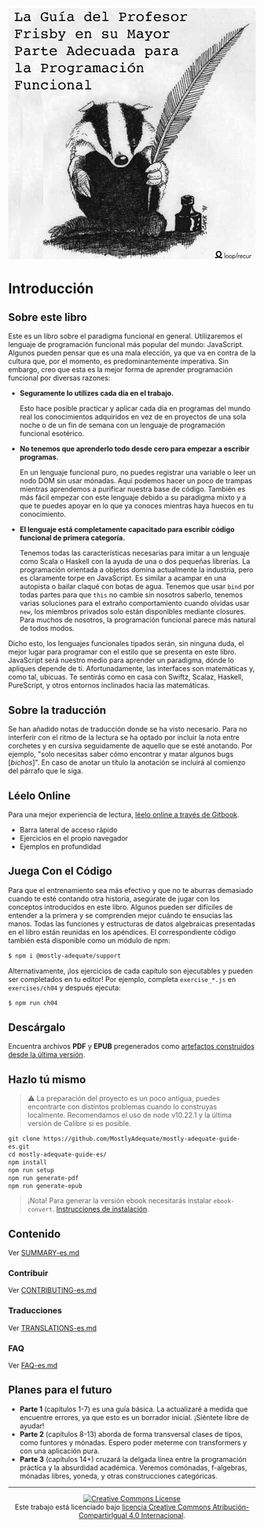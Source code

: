 [![cover](images/cover.png)](SUMMARY.md)

# Introducción

## Sobre este libro

Este es un libro sobre el paradigma funcional en general. Utilizaremos el lenguaje de programación funcional más popular del mundo: JavaScript. Algunos pueden pensar que es una mala elección, ya que va en contra de la cultura que, por el momento, es predominantemente imperativa. Sin embargo, creo que esta es la mejor forma de aprender programación funcional por diversas razones:

 * **Seguramente lo utilizes cada día en el trabajo.**

    Esto hace posible practicar y aplicar cada día en programas del mundo real los conocimientos adquiridos en vez de en proyectos de una sola noche o de un fin de semana con un lenguaje de programación funcional esotérico.


 * **No tenemos que aprenderlo todo desde cero para empezar a escribir programas.**

    En un lenguaje funcional puro, no puedes registrar una variable o leer un nodo DOM sin usar mónadas. Aquí podemos hacer un poco de trampas mientras aprendemos a purificar nuestra base de código. También es más fácil empezar con este lenguaje debido a su paradigma mixto y a que te puedes apoyar en lo que ya conoces mientras haya huecos en tu conocimiento.


 * **El lenguaje está completamente capacitado para escribir código funcional de primera categoría.**

    Tenemos todas las características necesarias para imitar a un lenguaje como Scala o Haskell con la ayuda de una o dos pequeñas librerías. La programación orientada a objetos domina actualmente la industria, pero es claramente torpe en JavaScript. Es similar a acampar en una autopista o bailar claqué con botas de agua. Tenemos que usar `bind` por todas partes para que `this` no cambie sin nosotros saberlo, tenemos varias soluciones para el extraño comportamiento cuando olvidas usar `new`, los miembros privados solo están disponibles mediante closures. Para muchos de nosotros, la programación funcional parece más natural de todos modos.

Dicho esto, los lenguajes funcionales tipados serán, sin ninguna duda, el mejor lugar para programar con el estilo que se presenta en este libro. JavaScript será nuestro medio para aprender un paradigma, dónde lo apliques depende de tí. Afortunadamente, las interfaces son matemáticas y, como tal, ubicuas. Te sentirás como en casa con Swiftz, Scalaz, Haskell, PureScript, y otros entornos inclinados hacia las matemáticas.

## Sobre la traducción

Se han añadido notas de traducción donde se ha visto necesario. Para no interferir con el ritmo de la lectura se ha optado por incluir la nota entre corchetes y en cursiva seguidamente de aquello que se esté anotando. Por ejemplo, "solo necesitas saber cómo encontrar y matar algunos bugs [*bichos*]". En caso de anotar un título la anotación se incluirá al comienzo del párrafo que le siga.

## Léelo Online

Para una mejor experiencia de lectura, [léelo online a través de Gitbook](https://mostly-adequate.gitbooks.io/mostly-adequate-guide/).

- Barra lateral de acceso rápido
- Ejercicios en el propio navegador
- Ejemplos en profundidad


## Juega Con el Código

Para que el entrenamiento sea más efectivo y que no te aburras demasiado cuando te esté contando otra historia, asegúrate de jugar con los conceptos introducidos en este libro. Algunos pueden ser difíciles de entender a la primera y se comprenden mejor cuándo te ensucias las manos.
Todas las funciones y estructuras de datos algebraicas presentadas en el libro están reunidas en los apéndices. El correspondiente código también está disponible como un módulo de npm:

```bash
$ npm i @mostly-adequate/support
```

Alternativamente, ¡los ejercicios de cada capítulo son ejecutables y pueden ser completados en tu editor! Por ejemplo, completa `exercise_*.js` en `exercises/ch04` y después ejecuta:

```bash
$ npm run ch04
```

## Descárgalo

Encuentra archivos **PDF** y **EPUB** pregenerados como [artefactos construidos desde la última versión](https://github.com/MostlyAdequate/mostly-adequate-guide-es/releases/latest).

## Hazlo tú mismo

> ⚠️ La preparación del proyecto es un poco antigua, puedes encontrarte con distintos problemas cuando lo construyas localmente. Recomendamos el uso de node v10.22.1 y la última versión de Calibre si es posible. 

```
git clone https://github.com/MostlyAdequate/mostly-adequate-guide-es.git
cd mostly-adequate-guide-es/
npm install
npm run setup
npm run generate-pdf
npm run generate-epub
```

> ¡Nota! Para generar la versión ebook necesitarás instalar `ebook-convert`. [Instrucciones de
> instalación](https://gitbookio.gitbooks.io/documentation/content/build/ebookconvert.html).

## Contenido

Ver [SUMMARY-es.md](SUMMARY-es.md)

### Contribuir

Ver [CONTRIBUTING-es.md](CONTRIBUTING-es.md)

### Traducciones

Ver [TRANSLATIONS-es.md](TRANSLATIONS-es.md)

### FAQ

Ver [FAQ-es.md](FAQ-es.md)



## Planes para el futuro

* **Parte 1** (capítulos 1-7) es una guía básica. La actualizaré a medida que encuentre errores, ya que esto es un borrador inicial. ¡Siéntete libre de ayudar!
* **Parte 2** (capítulos 8-13) aborda de forma transversal clases de tipos, como funtores y mónadas. Espero poder meterme con transformers y con una aplicación pura.
* **Parte 3** (capítulos 14+) cruzará la delgada línea entre la programación práctica y la absurdidad académica. Veremos comónadas, f-algebras, mónadas libres, yoneda, y otras construcciones categóricas.


---


<p align="center">
  <a rel="license" href="https://creativecommons.org/licenses/by-sa/4.0/deed.es">
    <img alt="Creative Commons License" style="border-width:0" src="https://i.creativecommons.org/l/by-sa/4.0/88x31.png" />
  </a>
  <br />
  Este trabajo está licenciado bajo <a rel="license" href="https://creativecommons.org/licenses/by-sa/4.0/deed.es">licencia Creative Commons Atribución-CompartirIgual 4.0 Internacional</a>.
</p>
